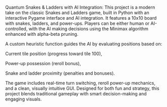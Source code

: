 Quantum Snakes & Ladders with AI Integration:
This project is a modern take on the classic Snakes and Ladders game, built in Python with an interactive Pygame interface and AI integration. It features a 10x10 board with snakes, ladders, and power-ups. Players can be either human or AI-controlled, with the AI making decisions using the Minimax algorithm enhanced with alpha-beta pruning.

A custom heuristic function guides the AI by evaluating positions based on:

Current tile position (progress toward tile 100),

Power-up possession (reroll bonus),

Snake and ladder proximity (penalties and bonuses).

The game includes real-time turn switching, reroll power-up mechanics, and a clean, visually intuitive GUI. Designed for both fun and strategy, this project blends traditional gameplay with smart decision-making and engaging visuals.
